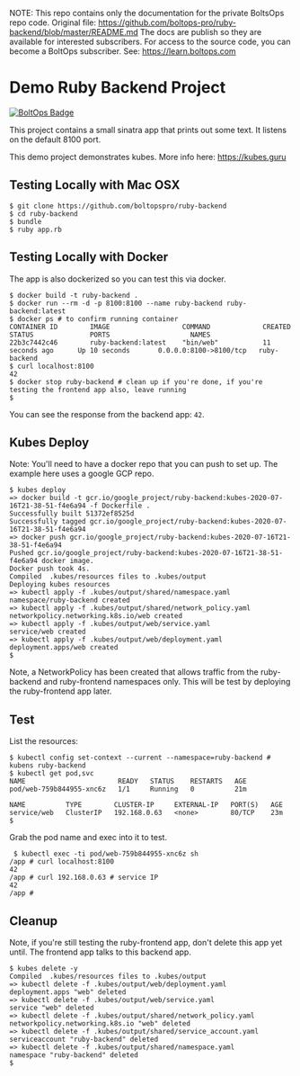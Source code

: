 <!-- note marker start -->
NOTE: This repo contains only the documentation for the private BoltsOps repo code.
Original file: https://github.com/boltops-pro/ruby-backend/blob/master/README.md
The docs are publish so they are available for interested subscribers.
For access to the source code, you can become a BoltOps subscriber.
See: https://learn.boltops.com

<!-- note marker end -->

# Demo Ruby Backend Project

[![BoltOps Badge](https://img.boltops.com/boltops/badges/boltops-badge.png)](https://www.boltops.com)

This project contains a small sinatra app that prints out some text.  It listens on the default 8100 port.

This demo project demonstrates kubes. More info here: https://kubes.guru

## Testing Locally with Mac OSX

    $ git clone https://github.com/boltopspro/ruby-backend
    $ cd ruby-backend
    $ bundle
    $ ruby app.rb

## Testing Locally with Docker

The app is also dockerized so you can test this via docker.

    $ docker build -t ruby-backend .
    $ docker run --rm -d -p 8100:8100 --name ruby-backend ruby-backend:latest
    $ docker ps # to confirm running container
    CONTAINER ID        IMAGE                  COMMAND             CREATED             STATUS              PORTS                    NAMES
    22b3c7442c46        ruby-backend:latest    "bin/web"           11 seconds ago      Up 10 seconds       0.0.0.0:8100->8100/tcp   ruby-backend
    $ curl localhost:8100
    42
    $ docker stop ruby-backend # clean up if you're done, if you're testing the frontend app also, leave running
    $

You can see the response from the backend app: `42`.

## Kubes Deploy

Note: You'll need to have a docker repo that you can push to set up. The example here uses a google GCP repo.

    $ kubes deploy
    => docker build -t gcr.io/google_project/ruby-backend:kubes-2020-07-16T21-38-51-f4e6a94 -f Dockerfile .
    Successfully built 51372ef8525d
    Successfully tagged gcr.io/google_project/ruby-backend:kubes-2020-07-16T21-38-51-f4e6a94
    => docker push gcr.io/google_project/ruby-backend:kubes-2020-07-16T21-38-51-f4e6a94
    Pushed gcr.io/google_project/ruby-backend:kubes-2020-07-16T21-38-51-f4e6a94 docker image.
    Docker push took 4s.
    Compiled  .kubes/resources files to .kubes/output
    Deploying kubes resources
    => kubectl apply -f .kubes/output/shared/namespace.yaml
    namespace/ruby-backend created
    => kubectl apply -f .kubes/output/shared/network_policy.yaml
    networkpolicy.networking.k8s.io/web created
    => kubectl apply -f .kubes/output/web/service.yaml
    service/web created
    => kubectl apply -f .kubes/output/web/deployment.yaml
    deployment.apps/web created
    $

Note, a NetworkPolicy has been created that allows traffic from the ruby-backend and ruby-frontend namespaces only. This will be test by deploying the ruby-frontend app later.

## Test

List the resources:

    $ kubectl config set-context --current --namespace=ruby-backend # kubens ruby-backend
    $ kubectl get pod,svc
    NAME                       READY   STATUS    RESTARTS   AGE
    pod/web-759b844955-xnc6z   1/1     Running   0          21m

    NAME          TYPE        CLUSTER-IP     EXTERNAL-IP   PORT(S)   AGE
    service/web   ClusterIP   192.168.0.63   <none>        80/TCP    23m
    $

Grab the pod name and exec into it to test.

     $ kubectl exec -ti pod/web-759b844955-xnc6z sh
    /app # curl localhost:8100
    42
    /app # curl 192.168.0.63 # service IP
    42
    /app #

## Cleanup

Note, if you're still testing the ruby-frontend app, don't delete this app yet until. The frontend app talks to this backend app.

    $ kubes delete -y
    Compiled  .kubes/resources files to .kubes/output
    => kubectl delete -f .kubes/output/web/deployment.yaml
    deployment.apps "web" deleted
    => kubectl delete -f .kubes/output/web/service.yaml
    service "web" deleted
    => kubectl delete -f .kubes/output/shared/network_policy.yaml
    networkpolicy.networking.k8s.io "web" deleted
    => kubectl delete -f .kubes/output/shared/service_account.yaml
    serviceaccount "ruby-backend" deleted
    => kubectl delete -f .kubes/output/shared/namespace.yaml
    namespace "ruby-backend" deleted
    $
